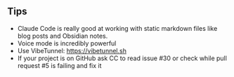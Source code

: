 ## Tips

- Claude Code is really good at working with static markdown files like blog posts and Obsidian notes.
- Voice mode is incredibly powerful
- Use VibeTunnel: https://vibetunnel.sh 
- If your project is on GitHub ask CC to read issue #30 or check while pull request #5 is failing and fix it

